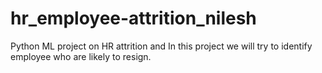 # hr_employee-attrition_nilesh
Python ML project on HR attrition and In this project we will try to identify employee who are likely to resign.
